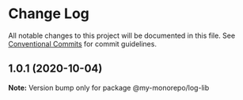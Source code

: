 # Change Log

All notable changes to this project will be documented in this file.
See [Conventional Commits](https://conventionalcommits.org) for commit guidelines.

## 1.0.1 (2020-10-04)

**Note:** Version bump only for package @my-monorepo/log-lib
